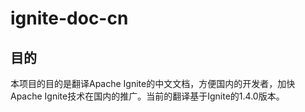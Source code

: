 ﻿# ignite-doc-cn

## 目的
本项目的目的是翻译Apache Ignite的中文文档，方便国内的开发者，加快Apache Ignite技术在国内的推广。当前的翻译基于Ignite的1.4.0版本。